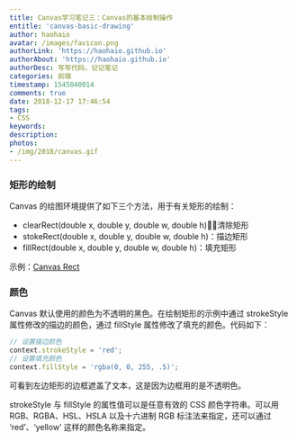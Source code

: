 ```yaml
---
title: Canvas学习笔记三：Canvas的基本绘制操作
entitle: 'canvas-basic-drawing'
author: haohaio
avatar: /images/favicon.png
authorLink: 'https://haohaio.github.io'
authorAbout: 'https://haohaio.github.io'
authorDesc: 写写代码，记记笔记
categories: 前端
timestamp: 1545040014
comments: true
date: 2018-12-17 17:46:54
tags:
- CSS
keywords:
description:
photos:
- /img/2018/canvas.gif
---
```


### 矩形的绘制

Canvas 的绘图环境提供了如下三个方法，用于有关矩形的绘制：

- clearRect(double x, double y, double w, double h)：清除矩形
- stokeRect(double x, double y, double w, double h)：描边矩形
- fillRect(double x, double y, double w, double h)：填充矩形

示例：[Canvas Rect](https://codepen.io/haohaio/pen/EGZKvr)

### 颜色

Canvas 默认使用的颜色为不透明的黑色。在绘制矩形的示例中通过 strokeStyle 属性修改的描边的颜色，通过 fillStyle 属性修改了填充的颜色。代码如下：

```javascript
// 设置描边颜色
context.strokeStyle = 'red';
// 设置填充颜色
context.fillStyle = 'rgba(0, 0, 255, .5)';
```

可看到左边矩形的边框遮盖了文本，这是因为边框用的是不透明色。

strokeStyle 与 fillStyle 的属性值可以是任意有效的 CSS 颜色字符串。可以用 RGB、RGBA、HSL、HSLA 以及十六进制 RGB 标注法来指定，还可以通过 ‘red’、‘yellow’ 这样的颜色名称来指定。
